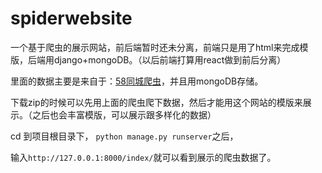 # spiderwebsite

一个基于爬虫的展示网站，前后端暂时还未分离，前端只是用了html来完成模版，后端用django+mongoDB。（以后前端打算用react做到前后分离）

里面的数据主要是来自于：[58同城爬虫](https://github.com/Yangzhedi/pythonSpider/tree/master/bs4/58tongcheng)，并且用mongoDB存储。

下载zip的时候可以先用上面的爬虫爬下数据，然后才能用这个网站的模版来展示。（之后也会丰富模版，可以展示跟多样化的数据）

cd 到项目根目录下， `python manage.py runserver`之后，

输入`http://127.0.0.1:8000/index/`就可以看到展示的爬虫数据了。
